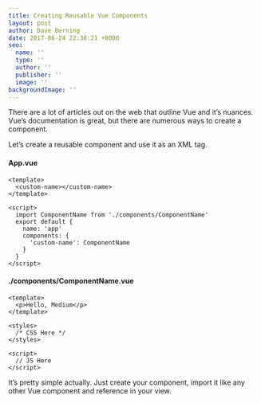 ```yaml
---
title: Creating Reusable Vue Components
layout: post
author: Dave Berning
date: 2017-06-24 22:38:21 +0000
seo:
  name: ''
  type: ''
  author: ''
  publisher: ''
  image: ''
backgroundImage: ''
---
```

There are a lot of articles out on the web that outline Vue and it’s nuances. Vue’s documentation is great, but there are numerous ways to create a component.

Let’s create a reusable component and use it as an XML tag.

#### App.vue

    <template>
      <custom-name></custom-name>
    </template>
    
    <script>
      import ComponentName from './components/ComponentName'
      export default {
        name: 'app'
        components: {
          'custom-name': ComponentName
        }
      }
    </script>

#### ./components/ComponentName.vue

    <template>
      <p>Hello, Medium</p>
    </template>
    
    <styles>
      /* CSS Here */
    </styles>
    
    <script>
      // JS Here
    </script>

It’s pretty simple actually. Just create your component, import it like any other Vue component and reference in your view.